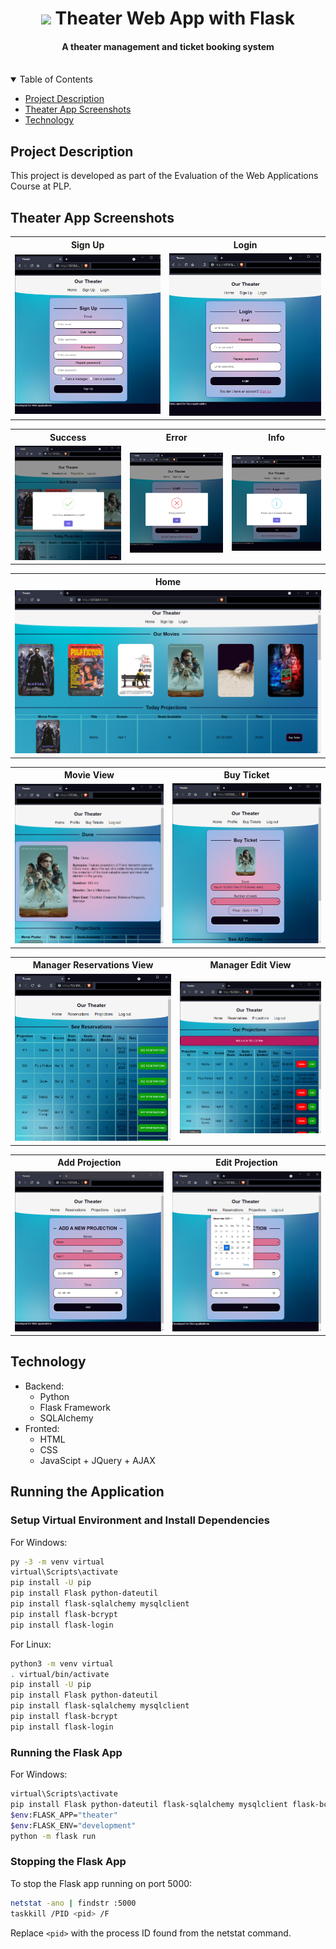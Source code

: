 <h1 align="center">
  <img src="theater/static/icon.ico"/> 
  Theater Web App with Flask
</h1>
<h4 align="center">A theater management and ticket booking system</h5>



<br>
<details open="open">
  <summary>Table of Contents</summary>
  <ul>
    <li><a href="#project-description">Project Description</a></li>
    <li><a href="#theater-app-screenshots">Theater App Screenshots</a></li>
    <li><a href="#technology">Technology</a></li>
  </ul>
</details>


## Project Description
This project is developed as part of the Evaluation of the Web Applications Course at PLP. 



## Theater App Screenshots

<table>
  <tr>
    <th>Sign Up</th>
    <th>Login</th>
  </tr>
  <tr>
    <td><img src="screenshots/signup.png"></td>
    <td><img src="screenshots/login.png"></td>
  </tr>
 </table>

<table>
  <tr>
    <th>Success</th>
    <th>Error</th>
    <th>Info</th>
  </tr>
  <tr>
    <td><img src="screenshots/success.png"></td>
    <td><img src="screenshots/error.png"></td>
    <td><img src="screenshots/info.png"></td>
  </tr>
 </table>

<table>
  <tr>
    <th>Home</th>
  </tr>
  <tr>
    <td><img src="screenshots/home.png"></td>
  </tr>
 </table>


<table>
  <tr>
    <th>Movie View</th>
    <th>Buy Ticket</th>
  </tr>
  <tr>
    <td><img src="screenshots/movie.png"></td>
    <td><img src="screenshots/buyTicket.png"></td>
  </tr>
 </table>

<table>
  <tr>
    <th>Manager Reservations View</th>
    <th>Manager Edit View</th>
  </tr>
  <tr>
    <td><img src="screenshots/reservations.png"></td>
    <td><img src="screenshots/edit.png"></td>
  </tr>
</table>


<table>
  <tr>
    <th>Add Projection</th>
    <th>Edit Projection</th>
  </tr>
  <tr>
    <td><img src="screenshots/add.png"></td>
    <td><img src="screenshots/edit-projection.png"></td>
  </tr>
</table>

## Technology
- Backend:
  * Python
  * Flask Framework
  * SQLAlchemy
- Fronted:
  * HTML
  * CSS
  * JavaScipt + JQuery + AJAX

## Running the Application

### Setup Virtual Environment and Install Dependencies

For Windows:

```bash
py -3 -m venv virtual
virtual\Scripts\activate
pip install -U pip
pip install Flask python-dateutil
pip install flask-sqlalchemy mysqlclient
pip install flask-bcrypt
pip install flask-login
```

For Linux:

```bash
python3 -m venv virtual
. virtual/bin/activate
pip install -U pip
pip install Flask python-dateutil
pip install flask-sqlalchemy mysqlclient
pip install flask-bcrypt
pip install flask-login
```

### Running the Flask App

For Windows:

```bash
virtual\Scripts\activate
pip install Flask python-dateutil flask-sqlalchemy mysqlclient flask-bcrypt flask-login
$env:FLASK_APP="theater"
$env:FLASK_ENV="development"
python -m flask run
```

### Stopping the Flask App

To stop the Flask app running on port 5000:

```bash
netstat -ano | findstr :5000
taskkill /PID <pid> /F
```

Replace `<pid>` with the process ID found from the netstat command.

